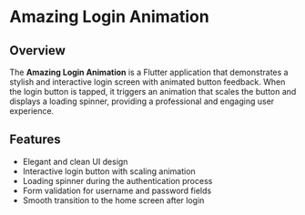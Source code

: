 # Amazing Login Animation
## Overview
The **Amazing Login Animation** is a Flutter application that demonstrates a stylish and interactive login screen with animated button feedback. When the login button is tapped, it triggers an animation that scales the button and displays a loading spinner, providing a professional and engaging user experience.

## Features
* Elegant and clean UI design
* Interactive login button with scaling animation
* Loading spinner during the authentication process
* Form validation for username and password fields
* Smooth transition to the home screen after login
